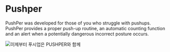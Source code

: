 # Pushper
PushPer was developed for those of you who struggle with pushups. PushPer provides a proper push-up routine, an automatic counting function and an alert when a potentially dangerous incorrect posture occurs.


![이제부터 푸시업은 PUSHPER와 함께](https://user-images.githubusercontent.com/67684178/145442068-7520ba4e-f900-441e-ac3e-ed65ad5e27cb.png)
